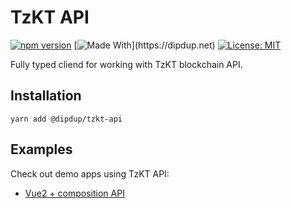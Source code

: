 # TzKT API

[![npm version](https://badge.fury.io/js/%40dipdup%2Ftzkt-api.svg)](https://badge.fury.io/js/%40dipdup%2Ftzkt-api)
[![Made With](https://img.shields.io/badge/made%20with-dipdup-blue.svg?)](https://dipdup.net)
[![License: MIT](https://img.shields.io/badge/License-MIT-yellow.svg)](https://opensource.org/licenses/MIT)

Fully typed cliend for working with TzKT blockchain API.

## Installation

```
yarn add @dipdup/tzkt-api
```

## Examples

Check out demo apps using TzKT API:
* [Vue2 + composition API](../../examples/tzkt-api-request)